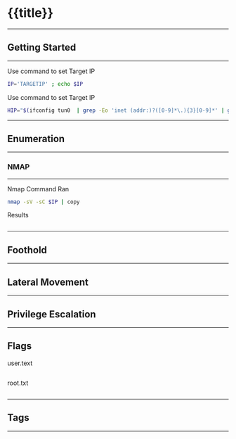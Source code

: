 
# {{title}}
---
## Getting Started
---
Use command to set Target IP
```bash
IP='TARGETIP' ; echo $IP
```

Use command to set Target IP
```bash
HIP="$(ifconfig tun0  | grep -Eo 'inet (addr:)?([0-9]*\.){3}[0-9]*' | grep -Eo '([0-9]*\.){3}[0-9]*' | grep -v '127.0.0.1')" ; echo $HIP

```
---
## Enumeration
---
### NMAP
---
Nmap Command Ran
```bash
nmap -sV -sC $IP | copy
```

Results
```bash


```

---
## Foothold

---
## Lateral Movement

---
## Privilege Escalation

---
## Flags
user.text
```bash

```

root.txt
```bash

```

---
## Tags
---
